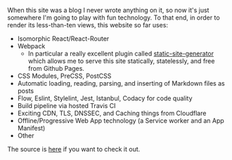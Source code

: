 When this site was a blog I never wrote anything on it, so now it's just somewhere I'm going to play with fun technology. To that end, in order to render its less-than-ten views, this website so far uses:

  - Isomorphic React/React-Router
  - Webpack
    - In particular a really excellent plugin called <a href="https://github.com/markdalgleish/static-site-generator-webpack-plugin" rel="noopener noreferrer" target="\_blank">static-site-generator</a> which allows me to serve this site statically, statelessly, and free from Github Pages.
  - CSS Modules, PreCSS, PostCSS
  - Automatic loading, reading, parsing, and inserting of Markdown files as posts
  - Flow, Eslint, Stylelint, Jest, Istanbul, Codacy for code quality
  - Build pipeline via hosted Travis CI
  - Exciting CDN, TLS, DNSSEC, and Caching things from Cloudflare
  - Offline/Progressive Web App technology (a Service worker and an App Manifest)
  - Other

The source is <a href="https://github.com/tomruttle/www.tomruttle.com" rel="me noopener noreferrer" target="\_blank">here</a> if you want to check it out.
